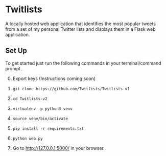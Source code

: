 # Twitlists

A locally hosted web application that identifies the most popular tweets from a set of my personal Twitter lists and displays them in a Flask web application.


## **Set Up**

To get started just run the following commands in your terminal/command prompt.

0. Export keys (Instructions coming soon) 

1. `git clone https://github.com/Twitlists/Twitlists-v1` 

2. `cd Twitlists-v2`

2. `virtualenv -p python3 venv`
	
3. `source venv/bin/activate`

4. `pip install -r requirements.txt`

5. `python web.py`

6.  Go to http://127.0.0.1:5000/  in your browser.
